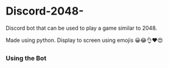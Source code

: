 # Discord-2048-
Discord bot that can be used to play a game similar to 2048.

Made using python. Display to screen using emojis 😀😂👌❤️😍

### Using the Bot
